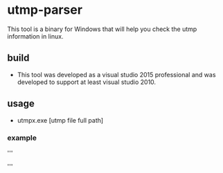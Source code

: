 # utmp-parser
This tool is a binary for Windows that will help you check the utmp information in linux.

## build
* This tool was developed as a visual studio 2015 professional and was developed to support at least visual studio 2010.

## usage
* utmpx.exe [utmp file full path]

### example
'''

'''
